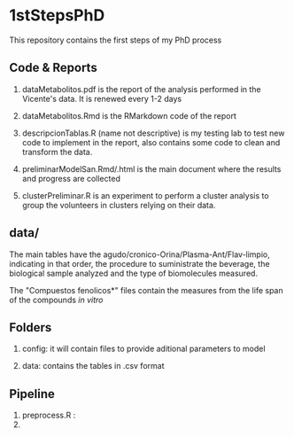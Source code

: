 # 1stStepsPhD

This repository contains the first steps of my PhD process


## Code & Reports

1. dataMetabolitos.pdf is the report of the analysis performed in the Vicente's 
data. It is renewed every 1-2 days

2. dataMetabolitos.Rmd is the RMarkdown code of the report

3. descripcionTablas.R (name not descriptive) is my testing lab to test new code
to implement in the report, also contains some code to clean and transform the
data. 

4. preliminarModelSan.Rmd/.html is the main document where the results and progress 
are collected

5. clusterPreliminar.R is an experiment to perform a cluster analysis to group the
volunteers in clusters relying on their data. 


## data/

The main tables have the agudo/cronico-Orina/Plasma-Ant/Flav-limpio, indicating in 
that order, the procedure to suministrate the beverage, the biological sample 
analyzed and the type of biomolecules measured. 

The "Compuestos fenolicos*" files contain the measures from the life span of the 
compounds *in vitro*

## Folders

1. config: it will contain files to provide aditional parameters to model

2. data: contains the tables in .csv format

## Pipeline

1. preprocess.R : 
2. 



